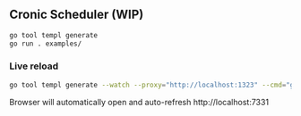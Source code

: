 ## Cronic Scheduler (WIP)

```sh
go tool templ generate
go run . examples/
```

### Live reload
```sh
go tool templ generate --watch --proxy="http://localhost:1323" --cmd="go run . examples/"
```
Browser will automatically open and auto-refresh http://localhost:7331
